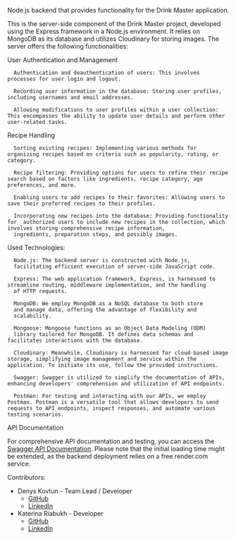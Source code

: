 Node.js backend that provides functionality for the Drink Master application.


This is the server-side component of the Drink Master project, developed using the Express framework in a Node.js environment. It relies on MongoDB as its database and utilizes Cloudinary for storing images. The server offers the following functionalities:


User Authentication and Management

      Authentication and deauthentication of users: This involves processes for user login and logout.

      Recording user information in the database: Storing user profiles, including usernames and email addresses.
      
      Allowing modifications to user profiles within a user collection: This encompasses the ability to update user details and perform other user-related tasks.

        
Recipe Handling

      Sorting existing recipes: Implementing various methods for organizing recipes based on criteria such as popularity, rating, or category.

      Recipe filtering: Providing options for users to refine their recipe search based on factors like ingredients, recipe category, age preferences, and more.

      Enabling users to add recipes to their favorites: Allowing users to save their preferred recipes to their profiles.

      Incorporating new recipes into the database: Providing functionality for  authorized users to include new recipes in the collection, which involves storing comprehensive recipe information, 
      ingredients, preparation steps, and possibly images.


Used Technologies:

      Node.js: The backend server is constructed with Node.js,
      facilitating efficient execution of server-side JavaScript code.

      Express: The web application framework, Express, is harnessed to streamline routing, middleware implementation, and the handling 
      of HTTP requests.

      MongoDB: We employ MongoDB as a NoSQL database to both store
      and manage data, offering the advantage of flexibility and
      scalability.

      Mongoose: Mongoose functions as an Object Data Modeling (ODM)
      library tailored for MongoDB. It defines data schemas and facilitates interactions with the database.

      Cloudinary: Meanwhile, Cloudinary is harnessed for cloud-based image storage, simplifying image management and service within the application. To initiate its use, follow the provided instructions.

      Swagger: Swagger is utilized to simplify the documentation of APIs, enhancing developers' comprehension and utilization of API endpoints.

      Postman: For testing and interacting with our APIs, we employ Postman. Postman is a versatile tool that allows developers to send requests to API endpoints, inspect responses, and automate various testing scenarios.


API Documentation

For comprehensive API documentation and testing, you can access the [Swagger API Documentation](https://drink-master-app.onrender.com/api-docs/). Please note that the initial loading time might be extended, as the backend deployment relies on a free render.com service.


Contributors:

- Denys Kovtun - Team Lead / Developer
  - [GitHub](https://github.com/Soundlover1984)
  - [LinkedIn](https://www.linkedin.com/in/denys-kovtun/)
- Katerina Riabukh - Developer
  - [GitHub](https://github.com/Katerina-Riabukh)
  - [LinkedIn](https://www.linkedin.com/in/katerinariabukh/)
